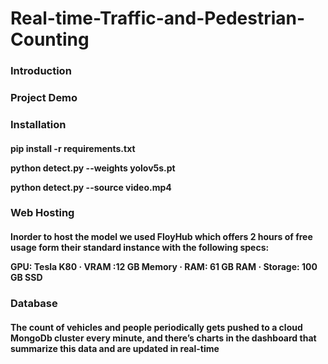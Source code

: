 # Real-time-Traffic-and-Pedestrian-Counting

<h3>Introduction</h3>

<h3>Project Demo</h3>

<h3>Installation</h3>
<h4>pip install -r requirements.txt

python detect.py --weights yolov5s.pt

python detect.py --source video.mp4</h4>
<h3>Web Hosting</h3>
<h4>
Inorder to host the model we used FloyHub which offers 2 hours of free 
usage form their standard instance with the following specs:

GPU: Tesla K80 · VRAM :12 GB Memory · RAM: 61 GB RAM · Storage: 100 GB SSD</h4>

<h3>Database</h3>
<h4>The count of vehicles and people periodically gets pushed to a cloud MongoDb cluster every minute, and there’s charts in the dashboard that summarize this data and are updated in real-time</h4>
